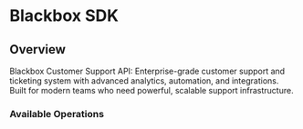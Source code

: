 # Blackbox SDK

## Overview

Blackbox Customer Support API: Enterprise-grade customer support and ticketing system with advanced analytics, automation, and integrations. Built for modern teams who need powerful, scalable support infrastructure.

### Available Operations
